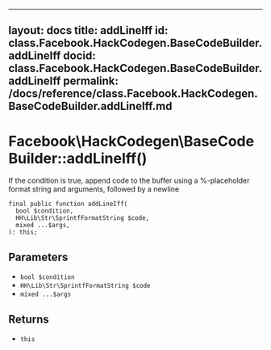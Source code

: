 
***

layout: docs
title: addLineIff
id: class.Facebook.HackCodegen.BaseCodeBuilder.addLineIff
docid: class.Facebook.HackCodegen.BaseCodeBuilder.addLineIff
permalink: /docs/reference/class.Facebook.HackCodegen.BaseCodeBuilder.addLineIff.md
---







# Facebook\\HackCodegen\\BaseCodeBuilder::addLineIff()




If the condition is true, append code to the buffer using a %-placeholder
format string and arguments, followed by a newline




``` Hack
final public function addLineIff(
  bool $condition,
  HH\Lib\Str\SprintfFormatString $code,
  mixed ...$args,
): this;
```




## Parameters




- ` bool $condition `
- ` HH\Lib\Str\SprintfFormatString $code `
- ` mixed ...$args `




## Returns




+ ` this `